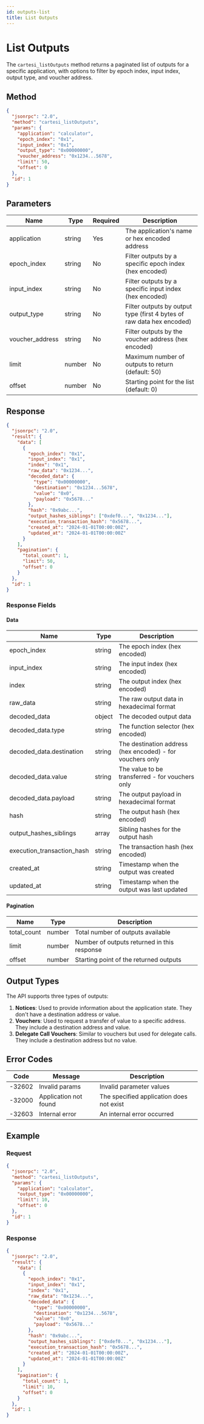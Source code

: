 ```yaml
---
id: outputs-list
title: List Outputs
---
```


# List Outputs

The `cartesi_listOutputs` method returns a paginated list of outputs for a specific application, with options to filter by epoch index, input index, output type, and voucher address.

## Method

```json
{
  "jsonrpc": "2.0",
  "method": "cartesi_listOutputs",
  "params": {
    "application": "calculator",
    "epoch_index": "0x1",
    "input_index": "0x1",
    "output_type": "0x00000000",
    "voucher_address": "0x1234...5678",
    "limit": 50,
    "offset": 0
  },
  "id": 1
}
```

## Parameters

| Name            | Type   | Required | Description                                      |
|-----------------|--------|----------|--------------------------------------------------|
| application     | string | Yes      | The application's name or hex encoded address    |
| epoch_index     | string | No       | Filter outputs by a specific epoch index (hex encoded) |
| input_index     | string | No       | Filter outputs by a specific input index (hex encoded) |
| output_type     | string | No       | Filter outputs by output type (first 4 bytes of raw data hex encoded) |
| voucher_address | string | No       | Filter outputs by the voucher address (hex encoded) |
| limit           | number | No       | Maximum number of outputs to return (default: 50) |
| offset          | number | No       | Starting point for the list (default: 0)         |

## Response

```json
{
  "jsonrpc": "2.0",
  "result": {
    "data": [
      {
        "epoch_index": "0x1",
        "input_index": "0x1",
        "index": "0x1",
        "raw_data": "0x1234...",
        "decoded_data": {
          "type": "0x00000000",
          "destination": "0x1234...5678",
          "value": "0x0",
          "payload": "0x5678..."
        },
        "hash": "0x9abc...",
        "output_hashes_siblings": ["0xdef0...", "0x1234..."],
        "execution_transaction_hash": "0x5678...",
        "created_at": "2024-01-01T00:00:00Z",
        "updated_at": "2024-01-01T00:00:00Z"
      }
    ],
    "pagination": {
      "total_count": 1,
      "limit": 50,
      "offset": 0
    }
  },
  "id": 1
}
```

### Response Fields

#### Data

| Name                     | Type   | Description                                      |
|--------------------------|--------|--------------------------------------------------|
| epoch_index             | string | The epoch index (hex encoded)                    |
| input_index             | string | The input index (hex encoded)                    |
| index                   | string | The output index (hex encoded)                   |
| raw_data                | string | The raw output data in hexadecimal format        |
| decoded_data            | object | The decoded output data                          |
| decoded_data.type       | string | The function selector (hex encoded)              |
| decoded_data.destination | string | The destination address (hex encoded) - for vouchers only |
| decoded_data.value      | string | The value to be transferred - for vouchers only  |
| decoded_data.payload    | string | The output payload in hexadecimal format         |
| hash                    | string | The output hash (hex encoded)                    |
| output_hashes_siblings  | array  | Sibling hashes for the output hash               |
| execution_transaction_hash | string | The transaction hash (hex encoded)               |
| created_at              | string | Timestamp when the output was created            |
| updated_at              | string | Timestamp when the output was last updated       |

#### Pagination

| Name        | Type   | Description                                      |
|-------------|--------|--------------------------------------------------|
| total_count | number | Total number of outputs available                |
| limit       | number | Number of outputs returned in this response      |
| offset      | number | Starting point of the returned outputs           |

## Output Types

The API supports three types of outputs:

1. **Notices**: Used to provide information about the application state. They don't have a destination address or value.
2. **Vouchers**: Used to request a transfer of value to a specific address. They include a destination address and value.
3. **Delegate Call Vouchers**: Similar to vouchers but used for delegate calls. They include a destination address but no value.

## Error Codes

| Code    | Message                | Description                                      |
|---------|------------------------|--------------------------------------------------|
| -32602  | Invalid params         | Invalid parameter values                         |
| -32000  | Application not found  | The specified application does not exist         |
| -32603  | Internal error         | An internal error occurred                       |

## Example

### Request

```json
{
  "jsonrpc": "2.0",
  "method": "cartesi_listOutputs",
  "params": {
    "application": "calculator",
    "output_type": "0x00000000",
    "limit": 10,
    "offset": 0
  },
  "id": 1
}
```

### Response

```json
{
  "jsonrpc": "2.0",
  "result": {
    "data": [
      {
        "epoch_index": "0x1",
        "input_index": "0x1",
        "index": "0x1",
        "raw_data": "0x1234...",
        "decoded_data": {
          "type": "0x00000000",
          "destination": "0x1234...5678",
          "value": "0x0",
          "payload": "0x5678..."
        },
        "hash": "0x9abc...",
        "output_hashes_siblings": ["0xdef0...", "0x1234..."],
        "execution_transaction_hash": "0x5678...",
        "created_at": "2024-01-01T00:00:00Z",
        "updated_at": "2024-01-01T00:00:00Z"
      }
    ],
    "pagination": {
      "total_count": 1,
      "limit": 10,
      "offset": 0
    }
  },
  "id": 1
}
``` 